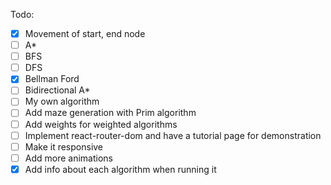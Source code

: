 Todo:

- [x] Movement of start, end node
- [ ] A\*
- [ ] BFS
- [ ] DFS
- [x] Bellman Ford
- [ ] Bidirectional A\*
- [ ] My own algorithm
- [ ] Add maze generation with Prim algorithm
- [ ] Add weights for weighted algorithms
- [ ] Implement react-router-dom and have a tutorial page for demonstration
- [ ] Make it responsive
- [ ] Add more animations
- [x] Add info about each algorithm when running it
